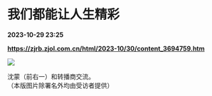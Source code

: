 # 我们都能让人生精彩

**2023-10-29 23:25**

**https://zjrb.zjol.com.cn/html/2023-10/30/content_3694759.htm**

![](https://zjrb.zjol.com.cn/images/2023-10/30/zjrb2023103000005v01b010.jpg)

沈蒙（前右一）和转播商交流。  
（本版图片除署名外均由受访者提供）